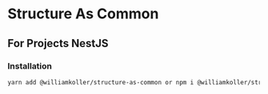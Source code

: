 # Structure As Common

## For Projects NestJS

### Installation

```bash
yarn add @williamkoller/structure-as-common or npm i @williamkoller/structure-as-common
```
